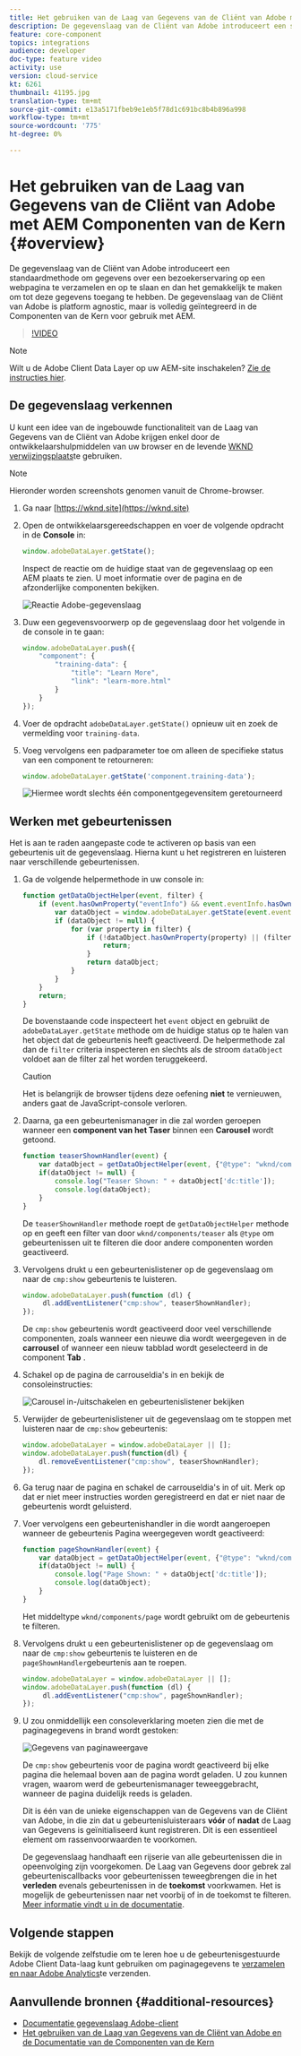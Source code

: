```yaml
---
title: Het gebruiken van de Laag van Gegevens van de Cliënt van Adobe met AEM Componenten van de Kern
description: De gegevenslaag van de Cliënt van Adobe introduceert een standaardmethode om gegevens over een bezoekerservaring op een webpagina te verzamelen en op te slaan en dan het gemakkelijk te maken om tot deze gegevens toegang te hebben. De gegevenslaag van de Cliënt van Adobe is platform agnostic, maar is volledig geïntegreerd in de Componenten van de Kern voor gebruik met AEM.
feature: core-component
topics: integrations
audience: developer
doc-type: feature video
activity: use
version: cloud-service
kt: 6261
thumbnail: 41195.jpg
translation-type: tm+mt
source-git-commit: e13a5171fbeb9e1eb5f78d1c691bc8b4b896a998
workflow-type: tm+mt
source-wordcount: '775'
ht-degree: 0%

---
```



# Het gebruiken van de Laag van Gegevens van de Cliënt van Adobe met AEM Componenten van de Kern {#overview}

De gegevenslaag van de Cliënt van Adobe introduceert een standaardmethode om gegevens over een bezoekerservaring op een webpagina te verzamelen en op te slaan en dan het gemakkelijk te maken om tot deze gegevens toegang te hebben. De gegevenslaag van de Cliënt van Adobe is platform agnostic, maar is volledig geïntegreerd in de Componenten van de Kern voor gebruik met AEM.

>[!VIDEO](https://video.tv.adobe.com/v/41195?quality=12&learn=on)

>[!NOTE]
>
> Wilt u de Adobe Client Data Layer op uw AEM-site inschakelen? [Zie de instructies hier](https://docs.adobe.com/content/help/en/experience-manager-core-components/using/developing/data-layer/overview.html#installation-activation).

## De gegevenslaag verkennen

U kunt een idee van de ingebouwde functionaliteit van de Laag van Gegevens van de Cliënt van Adobe krijgen enkel door de ontwikkelaarshulpmiddelen van uw browser en de levende [WKND verwijzingsplaats](https://wknd.site/)te gebruiken.

>[!NOTE]
>
> Hieronder worden screenshots genomen vanuit de Chrome-browser.

1. Ga naar [https://wknd.site](https://wknd.site)
1. Open de ontwikkelaarsgereedschappen en voer de volgende opdracht in de **Console** in:

   ```js
   window.adobeDataLayer.getState();
   ```

   Inspect de reactie om de huidige staat van de gegevenslaag op een AEM plaats te zien. U moet informatie over de pagina en de afzonderlijke componenten bekijken.

   ![Reactie Adobe-gegevenslaag](assets/data-layer-state-response.png)

1. Duw een gegevensvoorwerp op de gegevenslaag door het volgende in de console in te gaan:

   ```js
   window.adobeDataLayer.push({
       "component": {
           "training-data": {
               "title": "Learn More",
               "link": "learn-more.html"
           }
       }
   });
   ```

1. Voer de opdracht `adobeDataLayer.getState()` opnieuw uit en zoek de vermelding voor `training-data`.
1. Voeg vervolgens een padparameter toe om alleen de specifieke status van een component te retourneren:

   ```js
   window.adobeDataLayer.getState('component.training-data');
   ```

   ![Hiermee wordt slechts één componentgegevensitem geretourneerd](assets/return-just-single-component.png)

## Werken met gebeurtenissen

Het is aan te raden aangepaste code te activeren op basis van een gebeurtenis uit de gegevenslaag. Hierna kunt u het registreren en luisteren naar verschillende gebeurtenissen.

1. Ga de volgende helpermethode in uw console in:

   ```js
   function getDataObjectHelper(event, filter) {
       if (event.hasOwnProperty("eventInfo") && event.eventInfo.hasOwnProperty("path")) {
           var dataObject = window.adobeDataLayer.getState(event.eventInfo.path);
           if (dataObject != null) {
               for (var property in filter) {
                   if (!dataObject.hasOwnProperty(property) || (filter[property] !== null && filter[property] !== dataObject[property])) {
                       return;
                   }
                   return dataObject;
               }
           }
       }
       return;
   }
   ```

   De bovenstaande code inspecteert het `event` object en gebruikt de `adobeDataLayer.getState` methode om de huidige status op te halen van het object dat de gebeurtenis heeft geactiveerd. De helpermethode zal dan de `filter` criteria inspecteren en slechts als de stroom `dataObject` voldoet aan de filter zal het worden teruggekeerd.

   >[!CAUTION]
   >
   > Het is belangrijk de browser tijdens deze oefening **niet** te vernieuwen, anders gaat de JavaScript-console verloren.

1. Daarna, ga een gebeurtenismanager in die zal worden geroepen wanneer een **component van het Taser** binnen een **Carousel** wordt getoond.

   ```js
   function teaserShownHandler(event) {
       var dataObject = getDataObjectHelper(event, {"@type": "wknd/components/teaser"});
       if(dataObject != null) {
           console.log("Teaser Shown: " + dataObject['dc:title']);
           console.log(dataObject);
       }
   }
   ```

   De `teaserShownHandler` methode roept de `getDataObjectHelper` methode op en geeft een filter van door `wknd/components/teaser` als `@type` om gebeurtenissen uit te filteren die door andere componenten worden geactiveerd.

1. Vervolgens drukt u een gebeurtenislistener op de gegevenslaag om naar de `cmp:show` gebeurtenis te luisteren.

   ```js
   window.adobeDataLayer.push(function (dl) {
        dl.addEventListener("cmp:show", teaserShownHandler);
   });
   ```

   De `cmp:show` gebeurtenis wordt geactiveerd door veel verschillende componenten, zoals wanneer een nieuwe dia wordt weergegeven in de **carrousel** of wanneer een nieuw tabblad wordt geselecteerd in de component **Tab** .

1. Schakel op de pagina de carrouseldia&#39;s in en bekijk de consoleinstructies:

   ![Carousel in-/uitschakelen en gebeurtenislistener bekijken](assets/teaser-console-slides.png)

1. Verwijder de gebeurtenislistener uit de gegevenslaag om te stoppen met luisteren naar de `cmp:show` gebeurtenis:

   ```js
   window.adobeDataLayer = window.adobeDataLayer || [];
   window.adobeDataLayer.push(function(dl) {
       dl.removeEventListener("cmp:show", teaserShownHandler);
   });
   ```

1. Ga terug naar de pagina en schakel de carrouseldia&#39;s in of uit. Merk op dat er niet meer instructies worden geregistreerd en dat er niet naar de gebeurtenis wordt geluisterd.

1. Voer vervolgens een gebeurtenishandler in die wordt aangeroepen wanneer de gebeurtenis Pagina weergegeven wordt geactiveerd:

   ```js
   function pageShownHandler(event) {
       var dataObject = getDataObjectHelper(event, {"@type": "wknd/components/page"});
       if(dataObject != null) {
           console.log("Page Shown: " + dataObject['dc:title']);
           console.log(dataObject);
       }
   }
   ```

   Het middeltype `wknd/components/page` wordt gebruikt om de gebeurtenis te filteren.

1. Vervolgens drukt u een gebeurtenislistener op de gegevenslaag om naar de `cmp:show` gebeurtenis te luisteren en de `pageShownHandler`gebeurtenis aan te roepen.

   ```js
   window.adobeDataLayer = window.adobeDataLayer || [];
   window.adobeDataLayer.push(function (dl) {
        dl.addEventListener("cmp:show", pageShownHandler);
   });
   ```

1. U zou onmiddellijk een consoleverklaring moeten zien die met de paginagegevens in brand wordt gestoken:

   ![Gegevens van paginaweergave](assets/page-show-console-data.png)

   De `cmp:show` gebeurtenis voor de pagina wordt geactiveerd bij elke pagina die helemaal boven aan de pagina wordt geladen. U zou kunnen vragen, waarom werd de gebeurtenismanager teweeggebracht, wanneer de pagina duidelijk reeds is geladen.

   Dit is één van de unieke eigenschappen van de Gegevens van de Cliënt van Adobe, in die zin dat u gebeurtenisluisteraars **vóór** of **nadat** de Laag van Gegevens is geïnitialiseerd kunt registreren. Dit is een essentieel element om rassenvoorwaarden te voorkomen.

   De gegevenslaag handhaaft een rijserie van alle gebeurtenissen die in opeenvolging zijn voorgekomen. De Laag van Gegevens door gebrek zal gebeurteniscallbacks voor gebeurtenissen teweegbrengen die in het **verleden** evenals gebeurtenissen in de **toekomst** voorkwamen. Het is mogelijk de gebeurtenissen naar net voorbij of in de toekomst te filteren. [Meer informatie vindt u in de documentatie](https://github.com/adobe/adobe-client-data-layer/wiki#addeventlistener).


## Volgende stappen

Bekijk de volgende zelfstudie om te leren hoe u de gebeurtenisgestuurde Adobe Client Data-laag kunt gebruiken om paginagegevens te [verzamelen en naar Adobe Analytics](../analytics/collect-data-analytics.md)te verzenden.


## Aanvullende bronnen {#additional-resources}

* [Documentatie gegevenslaag Adobe-client](https://github.com/adobe/adobe-client-data-layer/wiki)
* [Het gebruiken van de Laag van Gegevens van de Cliënt van Adobe en de Documentatie van de Componenten van de Kern](https://docs.adobe.com/content/help/en/experience-manager-core-components/using/developing/data-layer/overview.html)
